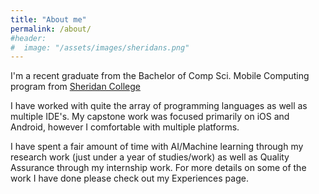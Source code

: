 ```yaml
---
title: "About me"
permalink: /about/
#header:
#  image: "/assets/images/sheridans.png"
---
```


I'm a recent graduate from the Bachelor of Comp Sci. Mobile Computing program from [Sheridan College](https://academics.sheridancollege.ca/programs/bachelor-computer-science-mobile-computing)

I have worked with quite the array of programming languages as well as multiple IDE's. My capstone work was focused primarily on iOS and Android, however I comfortable with multiple platforms.

I have spent a fair amount of time with AI/Machine learning through my research work (just under a year of studies/work) as well as Quality Assurance through my internship work. For more details on some of the work I have done please check out my Experiences page.
